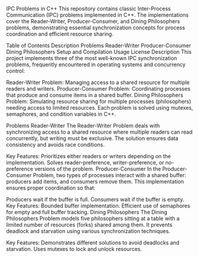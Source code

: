 IPC Problems in C++
This repository contains classic Inter-Process Communication (IPC) problems implemented in C++. The implementations cover the Reader-Writer, Producer-Consumer, and Dining Philosophers problems, demonstrating essential synchronization concepts for process coordination and efficient resource sharing.

Table of Contents
Description
Problems
Reader-Writer
Producer-Consumer
Dining Philosophers
Setup and Compilation
Usage
License
Description
This project implements three of the most well-known IPC synchronization problems, frequently encountered in operating systems and concurrency control:

Reader-Writer Problem: Managing access to a shared resource for multiple readers and writers.
Producer-Consumer Problem: Coordinating processes that produce and consume items in a shared buffer.
Dining Philosophers Problem: Simulating resource sharing for multiple processes (philosophers) needing access to limited resources.
Each problem is solved using mutexes, semaphores, and condition variables in C++.

Problems
Reader-Writer
The Reader-Writer Problem deals with synchronizing access to a shared resource where multiple readers can read concurrently, but writing must be exclusive. The solution ensures data consistency and avoids race conditions.

Key Features:
Prioritizes either readers or writers depending on the implementation.
Solves reader-preference, writer-preference, or no-preference versions of the problem.
Producer-Consumer
In the Producer-Consumer Problem, two types of processes interact with a shared buffer: producers add items, and consumers remove them. This implementation ensures proper coordination so that:

Producers wait if the buffer is full.
Consumers wait if the buffer is empty.
Key Features:
Bounded buffer implementation.
Efficient use of semaphores for empty and full buffer tracking.
Dining Philosophers
The Dining Philosophers Problem models five philosophers sitting at a table with a limited number of resources (forks) shared among them. It prevents deadlock and starvation using various synchronization techniques.

Key Features:
Demonstrates different solutions to avoid deadlocks and starvation.
Uses mutexes to lock and unlock resources.
